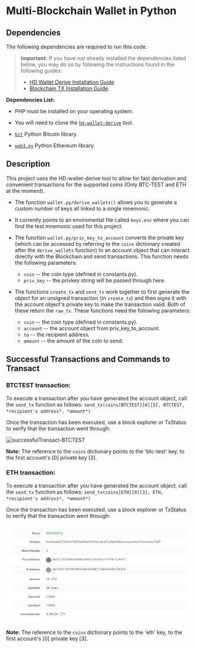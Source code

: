 # Multi-Blockchain Wallet in Python

## Dependencies

The following dependencies are required to run this code. 

> **Important:** If you have _not_ already installed the dependencies listed below, you may do so by following the instructions found in the following guides:
  > - [HD Wallet Derive Installation Guide](Resources/HD_Wallet_Derive_Install_Guide.md) 
  > - [Blockchain TX Installation Guide](Resources/Blockchain_TX_Install_Guide.md).

**Dependencies List:**
  * PHP must be installed on your operating system.

  * You will need to clone the [`hd-wallet-derive`](https://github.com/dan-da/hd-wallet-derive) tool.

  * [`bit`](https://ofek.github.io/bit/) Python Bitcoin library.

  * [`web3.py`](https://github.com/ethereum/web3.py) Python Ethereum library.

## Description

This project uses the HD-wallet-derive tool to allow for fast derivation and convenient transactions for the supported coins (Only BTC-TEST and ETH at the moment).

  * The function `wallet.py/derive_wallets()` allows you to generate a custom number of keys all linked to a single mnemonic.
  * It currently points to an enviromental file called `keys.env` where you can find the test mnemonic used for this project.
  * The function `wallet.py/priv_key_to_account` converts the private key (which can be accessed by referring to the `coins` dictionary created after the `derive_wallets` function) to an account object that can interact directly with the Blockchain and send transactions. This function needs the following parameters:
  
      * `coin` -- the coin type (defined in constants.py).
      * `priv_key` -- the privkey string will be passed through here.
      
  * The functions `create_tx` and `send_tx` work together to first generate the object for an unsigned transaction (in `create_tx`) and then signs it with the account object's private key to make the transaction valid. Both of these return the `raw_tx`. These functions need the following parameters:
      * `coin` -- the coin type (defined in constants.py).
      * `account` -- the account object from priv_key_to_account.
      * `to` -- the recipient address.
      * `amount` -- the amount of the coin to send.

## Successful Transactions and Commands to Transact

### BTCTEST transaction:

To execute a transaction after you have generated the account object, call the `send_tx` function as follows:
    `send_tx(coins[BTCTEST][0][3], BTCTEST, *recipient's address*, *amount*)`

Once the transaction has been executed, use a block explorer or TxStatus to verify that the transaction went through:

![successfulTransact-BTCTEST](Images/successfulTransactionBtctest.png)

**Note:** The reference to the `coins` dictionary points to the 'btc-test' key, to the first account's [0] private key [3].

### ETH transaction:

To execute a transaction after you have generated the account object, call the `send_tx` function as follows:
    `send_tx(coins[ETH][0][3], ETH, *recipient's address*, *amount*)`

Once the transaction has been executed, use a block explorer or TxStatus to verify that the transaction went through:

![successfulTransact-ETH](Images/successfulTransactionEth.png)

**Note:** The reference to the `coins` dictionary points to the 'eth' key, to the first account's [0] private key [3].
